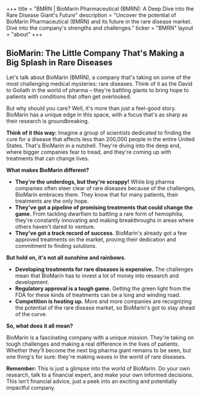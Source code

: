 +++
title = "BMRN |  BioMarin Pharmaceutical (BMRN):  A Deep Dive into the Rare Disease Giant's Future"
description = "Uncover the potential of BioMarin Pharmaceutical (BMRN) and its future in the rare disease market.  Dive into the company's strengths and challenges."
ticker = "BMRN"
layout = "about"
+++

        


## BioMarin: The Little Company That's Making a Big Splash in Rare Diseases

Let's talk about BioMarin (BMRN), a company that's taking on some of the most challenging medical mysteries: rare diseases. Think of it as the David to Goliath in the world of pharma – they're battling giants to bring hope to patients with conditions that often get overlooked. 

But why should you care? Well, it's more than just a feel-good story.  BioMarin has a unique edge in this space, with a focus that's as sharp as their research is groundbreaking. 

**Think of it this way:** Imagine a group of scientists dedicated to finding the cure for a disease that affects less than 200,000 people in the entire United States. That's BioMarin in a nutshell. They're diving into the deep end, where bigger companies fear to tread, and they're coming up with treatments that can change lives. 

**What makes BioMarin different?**

* **They're the underdogs, but they're scrappy!**  While big pharma companies often steer clear of rare diseases because of the challenges, BioMarin embraces them.  They know that for many patients, their treatments are the only hope.
* **They've got a pipeline of promising treatments that could change the game.**  From tackling dwarfism to battling a rare form of hemophilia, they're constantly innovating and making breakthroughs in areas where others haven't dared to venture.
* **They've got a track record of success.** BioMarin's already got a few approved treatments on the market, proving their dedication and commitment to finding solutions. 

**But hold on, it's not all sunshine and rainbows.**

* **Developing treatments for rare diseases is expensive.** The challenges mean that BioMarin has to invest a lot of money into research and development. 
* **Regulatory approval is a tough game.**  Getting the green light from the FDA for these kinds of treatments can be a long and winding road. 
* **Competition is heating up.**  More and more companies are recognizing the potential of the rare disease market, so BioMarin's got to stay ahead of the curve. 

**So, what does it all mean?**

BioMarin is a fascinating company with a unique mission.  They're taking on tough challenges and making a real difference in the lives of patients.  Whether they'll become the next big pharma giant remains to be seen, but one thing's for sure: they're making waves in the world of rare diseases. 

**Remember:** This is just a glimpse into the world of BioMarin. Do your own research, talk to a financial expert, and make your own informed decisions.  This isn't financial advice, just a peek into an exciting and potentially impactful company. 

        